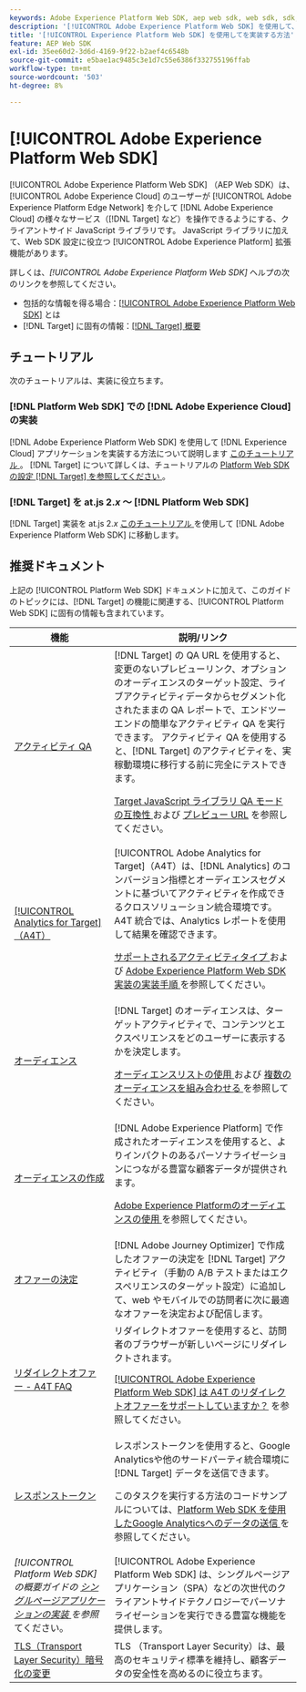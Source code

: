 ```yaml
---
keywords: Adobe Experience Platform Web SDK, aep web sdk, web sdk, sdk, adobe experience cloud, platform edge network, adobe experience platform edge network, edge network, aep edge network, Adobe Experience Platform Web SDK0
description: '[!UICONTROL Adobe Experience Platform Web SDK] を使用して、[!UICONTROL AEP Edge Network] を通じて [!UICONTROL Adobe Experience Cloud] の様々なサービスとやり取りする方法を説明します。'
title: '[!UICONTROL Experience Platform Web SDK] を使用してを実装する方法'
feature: AEP Web SDK
exl-id: 35ee60d2-3d6d-4169-9f22-b2aef4c6548b
source-git-commit: e5bae1ac9485c3e1d7c55e6386f332755196ffab
workflow-type: tm+mt
source-wordcount: '503'
ht-degree: 8%

---
```


# [!UICONTROL Adobe Experience Platform Web SDK]

[!UICONTROL Adobe Experience Platform Web SDK] （AEP Web SDK）は、[!UICONTROL Adobe Experience Cloud] のユーザーが [!UICONTROL Adobe Experience Platform Edge Network] を介して [!DNL Adobe Experience Cloud] の様々なサービス（[!DNL Target] など）を操作できるようにする、クライアントサイド JavaScript ライブラリです。 JavaScript ライブラリに加えて、Web SDK 設定に役立つ [!UICONTROL Adobe Experience Platform] 拡張機能があります。

詳しくは、*[!UICONTROL Adobe Experience Platform Web SDK]* ヘルプの次のリンクを参照してください。

* 包括的な情報を得る場合：[[!UICONTROL Adobe Experience Platform Web SDK]](https://experienceleague.adobe.com/docs/experience-platform/edge/home.html?lang=ja) とは
* [!DNL Target] に固有の情報：[[!DNL Target]  概要 ](https://experienceleague.adobe.com/docs/experience-platform/edge/personalization/adobe-target/target-overview.html?lang=ja)

## チュートリアル

次のチュートリアルは、実装に役立ちます。

### [!DNL Platform Web SDK] での [!DNL Adobe Experience Cloud] の実装

[!DNL Adobe Experience Platform Web SDK] を使用して [!DNL Experience Cloud] アプリケーションを実装する方法について説明します [ このチュートリアル ](https://experienceleague.adobe.com/docs/platform-learn/implement-web-sdk/overview.html?lang=ja)。 [!DNL Target] について詳しくは、チュートリアルの [Platform Web SDK の設定  [!DNL Target]  を参照してください ](https://experienceleague.adobe.com/docs/platform-learn/implement-web-sdk/applications-setup/setup-target.html?lang=ja)。

### [!DNL Target] を at.js 2.*x* ～ [!DNL Platform Web SDK]

[!DNL Target] 実装を at.js 2.*x* [ このチュートリアル ](https://experienceleague.adobe.com/docs/platform-learn/migrate-target-to-websdk/introduction.html?lang=ja) を使用して [!DNL Adobe Experience Platform Web SDK] に移動します。

## 推奨ドキュメント

上記の [!UICONTROL Platform Web SDK] ドキュメントに加えて、このガイドのトピックには、[!DNL Target] の機能に関連する、[!UICONTROL Platform Web SDK] に固有の情報も含まれています。

| 機能 | 説明/リンク |
| --- | --- |
| [アクティビティ QA](https://experienceleague.adobe.com/docs/target/using/activities/activity-qa/activity-qa.html?lang=ja) | [!DNL Target] の QA URL を使用すると、変更のないプレビューリンク、オプションのオーディエンスのターゲット設定、ライブアクティビティデータからセグメント化されたままの QA レポートで、エンドツーエンドの簡単なアクティビティ QA を実行できます。 アクティビティ QA を使用すると、[!DNL Target] のアクティビティを、実稼動環境に移行する前に完全にテストできます。<p>[Target JavaScript ライブラリ QA モードの互換性 ](https://experienceleague.adobe.com/docs/target/using/activities/activity-qa/activity-qa.html?lang=ja#compatibility) および [ プレビュー URL](https://experienceleague.adobe.com/docs/target/using/activities/activity-qa/activity-qa.html?lang=ja#preview) を参照してください。 |
| [[!UICONTROL Analytics for Target] （A4T） ](https://experienceleague.adobe.com/docs/target/using/integrate/a4t/a4t.html?lang=ja) | [!UICONTROL Adobe Analytics for Target]（A4T）は、[!DNL Analytics] のコンバージョン指標とオーディエンスセグメントに基づいてアクティビティを作成できるクロスソリューション統合環境です。A4T 統合では、Analytics レポートを使用して結果を確認できます。<p>[ サポートされるアクティビティタイプ ](https://experienceleague.adobe.com/docs/target/using/integrate/a4t/a4t.html?lang=ja#section_F487896214BF4803AF78C552EF1669AA) および [Adobe Experience Platform Web SDK 実装の実装手順 ](https://experienceleague.adobe.com/docs/target/using/integrate/a4t/a4timplementation.html?lang=ja#platform) を参照してください。 |
| [オーディエンス](https://experienceleague.adobe.com/docs/target/using/audiences/target.html?lang=ja) | [!DNL Target] のオーディエンスは、ターゲットアクティビティで、コンテンツとエクスペリエンスをどのユーザーに表示するかを決定します。<p>[ オーディエンスリストの使用 ](https://experienceleague.adobe.com/docs/target/using/audiences/create-audiences/audiences.html?lang=ja#use-list) および [ 複数のオーディエンスを組み合わせる ](https://experienceleague.adobe.com/docs/target/using/audiences/combining-multiple-audiences.html?lang=ja) を参照してください。 |
| [オーディエンスの作成](https://experienceleague.adobe.com/docs/target/using/audiences/create-audiences/audiences.html?lang=ja) | [!DNL Adobe Experience Platform] で作成されたオーディエンスを使用すると、よりインパクトのあるパーソナライゼーションにつながる豊富な顧客データが提供されます。<p>[Adobe Experience Platformのオーディエンスの使用 ](https://experienceleague.adobe.com/docs/target/using/audiences/create-audiences/audiences.html?lang=ja#aep) を参照してください。 |
| [ オファーの決定 ](https://experienceleague.adobe.com/docs/target/using/integrate/ajo/offer-decision.html?lang=ja) | [!DNL Adobe Journey Optimizer] で作成したオファーの決定を [!DNL Target] アクティビティ（手動の A/B テストまたはエクスペリエンスのターゲット設定）に追加して、web やモバイルでの訪問者に次に最適なオファーを決定および配信します。 |
| [リダイレクトオファー - A4T FAQ](https://experienceleague.adobe.com/docs/target/using/integrate/a4t/a4t-faq/a4t-faq-redirect-offers.html?lang=ja) | リダイレクトオファーを使用すると、訪問者のブラウザーが新しいページにリダイレクトされます。<p>[[!UICONTROL Adobe Experience Platform Web SDK] は A4T のリダイレクトオファーをサポートしていますか？](https://experienceleague.adobe.com/docs/target/using/integrate/a4t/a4t-faq/a4t-faq-redirect-offers.html?lang=ja#platform) を参照してください。 |
| [レスポンストークン](https://experienceleague.adobe.com/docs/target/using/administer/response-tokens.html?lang=ja) | レスポンストークンを使用すると、Google Analyticsや他のサードパーティ統合環境に [!DNL Target] データを送信できます。<p>このタスクを実行する方法のコードサンプルについては、[Platform Web SDK を使用したGoogle Analyticsへのデータの送信 ](https://experienceleague.adobe.com/docs/target/using/administer/response-tokens.html?lang=ja#sending-data-to-google-analytics-via-platform-web-sdk) を参照してください。 |
| *[!UICONTROL Platform Web SDK]の概要ガイドの [ シングルページアプリケーションの実装 ](https://experienceleague.adobe.com/docs/experience-platform/edge/personalization/adobe-target/spa-implementation.html?lang=ja) を参照* てください。 | [!UICONTROL Adobe Experience Platform Web SDK] は、シングルページアプリケーション（SPA）などの次世代のクライアントサイドテクノロジーでパーソナライゼーションを実行できる豊富な機能を提供します。 |
| [TLS（Transport Layer Security）暗号化の変更](../../before-implement/tls-transport-layer-security-encryption.md) | TLS （Transport Layer Security）は、最高のセキュリティ標準を維持し、顧客データの安全性を高めるのに役立ちます。 |
